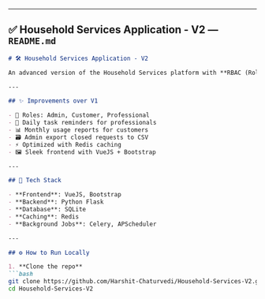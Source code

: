
---

## ✅ Household Services Application - V2 — `README.md`

```markdown
# 🛠 Household Services Application - V2

An advanced version of the Household Services platform with **RBAC (Role-Based Access Control)**, **VueJS frontend**, **Redis caching**, and **background jobs** using Celery.

---

## ✨ Improvements over V1

- 👥 Roles: Admin, Customer, Professional
- 🔔 Daily task reminders for professionals
- 📊 Monthly usage reports for customers
- 🗃 Admin export closed requests to CSV
- ⚡ Optimized with Redis caching
- 🖼 Sleek frontend with VueJS + Bootstrap

---

## 🧱 Tech Stack

- **Frontend**: VueJS, Bootstrap
- **Backend**: Python Flask
- **Database**: SQLite
- **Caching**: Redis
- **Background Jobs**: Celery, APScheduler

---

## ⚙️ How to Run Locally

1. **Clone the repo**
```bash
git clone https://github.com/Harshit-Chaturvedi/Household-Services-V2.git
cd Household-Services-V2
